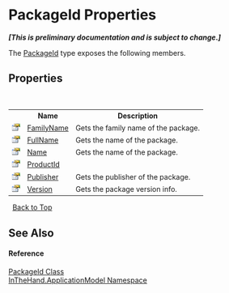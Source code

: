 # PackageId Properties
 _**\[This is preliminary documentation and is subject to change.\]**_

The <a href="T_InTheHand_ApplicationModel_PackageId">PackageId</a> type exposes the following members.


## Properties
&nbsp;<table><tr><th></th><th>Name</th><th>Description</th></tr><tr><td>![Public property](media/pubproperty.gif "Public property")</td><td><a href="P_InTheHand_ApplicationModel_PackageId_FamilyName">FamilyName</a></td><td>
Gets the family name of the package.</td></tr><tr><td>![Public property](media/pubproperty.gif "Public property")</td><td><a href="P_InTheHand_ApplicationModel_PackageId_FullName">FullName</a></td><td>
Gets the name of the package.</td></tr><tr><td>![Public property](media/pubproperty.gif "Public property")</td><td><a href="P_InTheHand_ApplicationModel_PackageId_Name">Name</a></td><td>
Gets the name of the package.</td></tr><tr><td>![Public property](media/pubproperty.gif "Public property")</td><td><a href="P_InTheHand_ApplicationModel_PackageId_ProductId">ProductId</a></td><td /></tr><tr><td>![Public property](media/pubproperty.gif "Public property")</td><td><a href="P_InTheHand_ApplicationModel_PackageId_Publisher">Publisher</a></td><td>
Gets the publisher of the package.</td></tr><tr><td>![Public property](media/pubproperty.gif "Public property")</td><td><a href="P_InTheHand_ApplicationModel_PackageId_Version">Version</a></td><td>
Gets the package version info.</td></tr></table>&nbsp;
<a href="#packageid-properties">Back to Top</a>

## See Also


#### Reference
<a href="T_InTheHand_ApplicationModel_PackageId">PackageId Class</a><br /><a href="N_InTheHand_ApplicationModel">InTheHand.ApplicationModel Namespace</a><br />